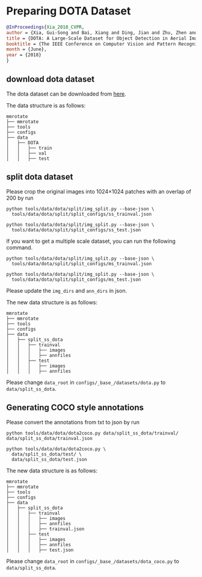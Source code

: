 # Preparing DOTA Dataset

<!-- [DATASET] -->

```bibtex
@InProceedings{Xia_2018_CVPR,
author = {Xia, Gui-Song and Bai, Xiang and Ding, Jian and Zhu, Zhen and Belongie, Serge and Luo, Jiebo and Datcu, Mihai and Pelillo, Marcello and Zhang, Liangpei},
title = {DOTA: A Large-Scale Dataset for Object Detection in Aerial Images},
booktitle = {The IEEE Conference on Computer Vision and Pattern Recognition (CVPR)},
month = {June},
year = {2018}
}
```

## download dota dataset

The dota dataset can be downloaded from [here](https://captain-whu.github.io/DOTA/dataset.html).

The data structure is as follows:

```none
mmrotate
├── mmrotate
├── tools
├── configs
├── data
│   ├── DOTA
│   │   ├── train
│   │   ├── val
│   │   ├── test
```

## split dota dataset

Please crop the original images into 1024×1024 patches with an overlap of 200 by run

```shell
python tools/data/dota/split/img_split.py --base-json \
  tools/data/dota/split/split_configs/ss_trainval.json

python tools/data/dota/split/img_split.py --base-json \
  tools/data/dota/split/split_configs/ss_test.json
```

If you want to get a multiple scale dataset, you can run the following command.

```shell
python tools/data/dota/split/img_split.py --base-json \
  tools/data/dota/split/split_configs/ms_trainval.json

python tools/data/dota/split/img_split.py --base-json \
  tools/data/dota/split/split_configs/ms_test.json
```

Please update the `img_dirs` and `ann_dirs` in json.

The new data structure is as follows:

```none
mmrotate
├── mmrotate
├── tools
├── configs
├── data
│   ├── split_ss_dota
│   │   ├── trainval
│   │   │   ├── images
│   │   │   ├── annfiles
│   │   ├── test
│   │   │   ├── images
│   │   │   ├── annfiles
```

Please change `data_root` in `configs/_base_/datasets/dota.py` to `data/split_ss_dota`.

## Generating COCO style annotations

Please convert the annotations from txt to json by run

```shell
python tools/data/dota/dota2coco.py data/split_ss_dota/trainval/ data/split_ss_dota/trainval.json

python tools/data/dota/dota2coco.py \
  data/split_ss_dota/test/ \
  data/split_ss_dota/test.json
```

The new data structure is as follows:

```none
mmrotate
├── mmrotate
├── tools
├── configs
├── data
│   ├── split_ss_dota
│   │   ├── trainval
│   │   │   ├── images
│   │   │   ├── annfiles
│   │   │   ├── trainval.json
│   │   ├── test
│   │   │   ├── images
│   │   │   ├── annfiles
│   │   │   ├── test.json
```

Please change `data_root` in `configs/_base_/datasets/dota_coco.py` to `data/split_ss_dota`.
